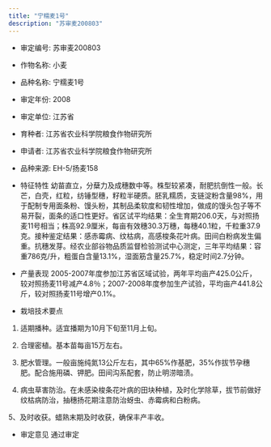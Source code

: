 ```yaml
---
title: "宁糯麦1号"
description: "苏审麦200803"
---
```

* 审定编号:  苏审麦200803

*  作物名称:  小麦

*  品种名称:  宁糯麦1号

*  审定年份:  2008

*  审定单位:  江苏省

* 育种者:  江苏省农业科学院粮食作物研究所

*  申请者:  江苏省农业科学院粮食作物研究所

*  品种来源:  EH-5/扬麦158

*  特征特性
幼苗直立，分蘖力及成穗数中等。株型较紧凑，耐肥抗倒性一般。长芒，白壳，红粒，纺锤型穗，籽粒半硬质。胚乳糯质，支链淀粉含量98%，用于配制专用面条粉、馒头粉，其制品柔软度和韧性增加，做成的馒头包子等不易开裂，面条的适口性更好。省区试平均结果：全生育期206.0天，与对照扬麦11号相当；株高92.9厘米，每亩有效穗30.3万穗，每穗40.1粒，千粒重37.9克。接种鉴定结果：感赤霉病、纹枯病，高感梭条花叶病。田间白粉病发生偏重。抗穗发芽。经农业部谷物品质监督检验测试中心测定，三年平均结果：容重786克/升，粗蛋白含量13.1%，湿面筋含量25.7%，稳定时间2.7分钟。

*  产量表现
2005-2007年度参加江苏省区域试验，两年平均亩产425.0公斤，较对照扬麦11号减产4.8％；2007-2008年度参加生产试验，平均亩产441.8公斤，较对照扬麦11号增产0.1%。

*  栽培技术要点
1.	适期播种。适宜播期为10月下旬至11月上旬。
2.	合理密植。基本苗每亩15万左右。
3.	肥水管理。一般亩施纯氮13公斤左右，其中65%作基肥，35%作拔节孕穗肥。配合施用磷、钾肥。田间沟系配套，防止明涝暗渍。
4.	病虫草害防治。在未感染梭条花叶病的田块种植，及时化学除草，拔节前做好纹枯病防治，抽穗扬花期注意防治蚜虫、赤霉病和白粉病。
5、及时收获。蜡熟末期及时收获，确保丰产丰收。


*  审定意见
通过审定
